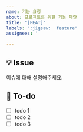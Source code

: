 ```yaml
---
name: 기능 요청
about: 프로젝트를 위한 기능 제안
title: "[FEAT]"
labels: ":jigsaw:  feature"
assignees: ''

---
```


## 💡 Issue
이슈에 대해 설명해주세요.

## 📝 To-do
- [ ] todo 1
- [ ] todo 2
- [ ] todo 3
